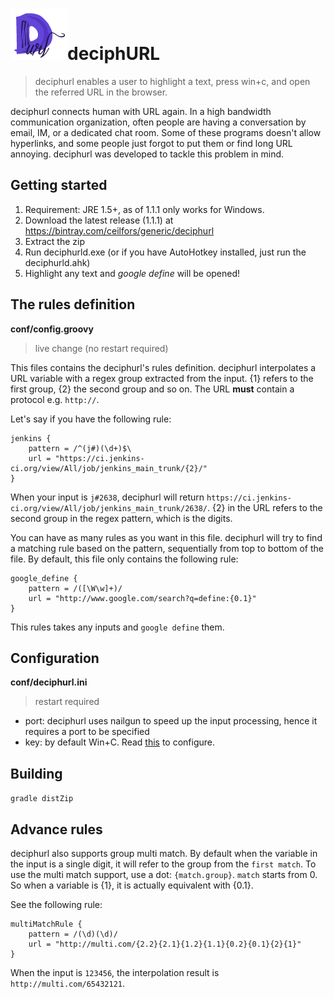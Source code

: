 ![deciphurl Logo](src/icon/deciphurl-small.png)deciphURL
=========

> deciphurl enables a user to highlight a text, press win+c, and open the referred URL in the browser.

deciphurl connects human with URL again. In a high bandwidth communication organization, often people are 
having a conversation by email, IM, or a dedicated chat room. Some of these programs doesn't allow hyperlinks,
and some people just forgot to put them or find long URL annoying. deciphurl was developed to tackle this problem
in mind.

## Getting started
1. Requirement: JRE 1.5+, as of 1.1.1 only works for Windows.
1. Download the latest release (1.1.1) at https://bintray.com/ceilfors/generic/deciphurl
1. Extract the zip
1. Run deciphurld.exe (or if you have AutoHotkey installed, just run the deciphurld.ahk)
1. Highlight any text and _google define_ will be opened!

## The rules definition
**conf/config.groovy**
> live change (no restart required)

This files contains the deciphurl's rules definition. deciphurl interpolates a URL variable with 
a regex group extracted from the input. {1} refers to the first group, {2} the
second group and so on. The URL **must** contain a protocol e.g. `http://`.

Let's say if you have the following rule:

    jenkins {
        pattern = /^(j#)(\d+)$\
        url = "https://ci.jenkins-ci.org/view/All/job/jenkins_main_trunk/{2}/"
    }

When your input is `j#2638`, deciphurl will return `https://ci.jenkins-ci.org/view/All/job/jenkins_main_trunk/2638/`.
{2} in the URL refers to the second group in the regex pattern, which is the digits.

You can have as many rules as you want in this file. deciphurl will try to find a matching rule
based on the pattern, sequentially from top to bottom of the file. By default, this file only
contains the following rule:

    google_define {
        pattern = /([\W\w]+)/
        url = "http://www.google.com/search?q=define:{0.1}"
    }
This rules takes any inputs and `google define` them.

## Configuration
**conf/deciphurl.ini**
> restart required

- port: deciphurl uses nailgun to speed up the input processing, hence it requires a port to be specified
- key: by default Win+C. Read [this](http://www.autohotkey.com/docs/Hotkeys.htm#Symbols) to configure.

## Building
`gradle distZip`

## Advance rules
deciphurl also supports group multi match. By default when the variable in the input is a single digit,
it will refer to the group from the `first match`. To use the multi match support, use a dot: `{match.group}`.
`match` starts from 0. So when a variable is {1}, it is actually equivalent with {0.1}.

See the following rule:

    multiMatchRule {
        pattern = /(\d)(\d)/
        url = "http://multi.com/{2.2}{2.1}{1.2}{1.1}{0.2}{0.1}{2}{1}"
    }

When the input is `123456`, the interpolation result is `http://multi.com/65432121`.
